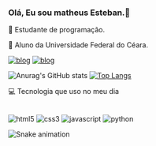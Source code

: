 ### Olá, Eu sou matheus Esteban.👋
🌱 Estudante de programação.

🔭 Aluno da Universidade Federal do Céara.

[![blog](https://img.shields.io/badge/LinkedIn-0077B5?style=for-the-badge&logo=linkedin&logoColor=white)](https://www.linkedin.com/in/matheus-de-almeida-esteban-8760b0233/)
[![blog](https://img.shields.io/badge/Discord-7289DA?style=for-the-badge&logo=discord&logoColor=white)](https://discord.com/channels/@sth#2433)



![Anurag's GitHub stats](https://github-readme-stats.vercel.app/api?username=MatheusDAlmeidaEsteban&theme=onedark&border_radius=10&cache_seconds=1800)
[![Top Langs](https://github-readme-stats.vercel.app/api/top-langs/?username=anuraghazra&layout=compact)](https://github.com/anuraghazra/github-readme-stats)

💻 Tecnologia que uso no meu dia 
<div style="display: inline_block,align=center,"><br>
    <img align="center"" alt="html5" src="https://img.shields.io/badge/HTML5-E34F26?style=for-the-badge&logo=html5&logoColor=white">
    <img align="center" alt="css3" src="https://img.shields.io/badge/CSS3-1572B6?style=for-the-badge&logo=css3&logoColor=white">
    <img align="center"  alt="javascript" src="https://img.shields.io/badge/JavaScript-323330?style=for-the-badge&logo=javascript&logoColor=F7DF1E">
    <img align="center" alt="python" src="https://img.shields.io/badge/Python-14354C?style=for-the-badge&logo=python&logoColor=white">
    

</div>
   
 
  ![Snake animation](https://github.com/rafaballerinirafaballerini/blob/output/github-contribution-grid-snake.svg)
 
</div>
